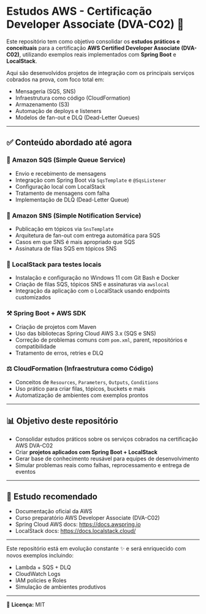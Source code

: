 # Estudos AWS - Certificação Developer Associate (DVA-C02) 🚀

Este repositório tem como objetivo consolidar os **estudos práticos e conceituais** para a certificação **AWS Certified Developer Associate (DVA-C02)**, utilizando exemplos reais implementados com **Spring Boot** e **LocalStack**.

Aqui são desenvolvidos projetos de integração com os principais serviços cobrados na prova, com foco total em:
- Mensageria (SQS, SNS)
- Infraestrutura como código (CloudFormation)
- Armazenamento (S3)
- Automação de deploys e listeners
- Modelos de fan-out e DLQ (Dead-Letter Queues)

---

## ✅ Conteúdo abordado até agora

### 📨 **Amazon SQS (Simple Queue Service)**
- Envio e recebimento de mensagens
- Integração com Spring Boot via `SqsTemplate` e `@SqsListener`
- Configuração local com LocalStack
- Tratamento de mensagens com falha
- Implementação de DLQ (Dead-Letter Queue)

### 📢 **Amazon SNS (Simple Notification Service)**
- Publicação em tópicos via `SnsTemplate`
- Arquitetura de fan-out com entrega automática para SQS
- Casos em que SNS é mais apropriado que SQS
- Assinatura de filas SQS em tópicos SNS

### 🚀 **LocalStack para testes locais**
- Instalação e configuração no Windows 11 com Git Bash e Docker
- Criação de filas SQS, tópicos SNS e assinaturas via `awslocal`
- Integração da aplicação com o LocalStack usando endpoints customizados

### ⚒️ **Spring Boot + AWS SDK**
- Criação de projetos com Maven
- Uso das bibliotecas Spring Cloud AWS 3.x (SQS e SNS)
- Correção de problemas comuns com `pom.xml`, parent, repositórios e compatibilidade
- Tratamento de erros, retries e DLQ

### ⚖️ **CloudFormation (Infraestrutura como Código)**
- Conceitos de `Resources`, `Parameters`, `Outputs`, `Conditions`
- Uso prático para criar filas, tópicos, buckets e mais
- Automatização de ambientes com exemplos prontos

---

## 📊 Objetivo deste repositório

- Consolidar estudos práticos sobre os serviços cobrados na certificação AWS DVA-C02
- Criar **projetos aplicados com Spring Boot + LocalStack**
- Gerar base de conhecimento reusável para equipes de desenvolvimento
- Simular problemas reais como falhas, reprocessamento e entrega de eventos

---

## 📖 Estudo recomendado

- Documentação oficial da AWS
- Curso preparatório AWS Developer Associate (DVA-C02)
- Spring Cloud AWS docs: https://docs.awspring.io
- LocalStack docs: https://docs.localstack.cloud/

---

Este repositório está em evolução constante ✨
e será enriquecido com novos exemplos incluindo:
- Lambda + SQS + DLQ
- CloudWatch Logs
- IAM policies e Roles
- Simulação de ambientes produtivos

---

📄 **Licença:** MIT
